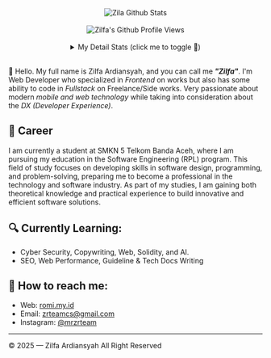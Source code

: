 <div align="center">
  <img src="https://github-readme-stats.vercel.app/api?username=mrzrteam&show_icons=true&theme=dracula" alt="Zila Github Stats">
  <br><br>
  <img src="https://komarev.com/ghpvc/?username=mrzrteam&color=F4A4B5&style=flat" alt="Zilfa's Github Profile Views" />
  <br><br>
  <details>
    <summary>My Detail Stats (click me to toggle 👀)</summary>
    <br>
    <p><img src="https://github-readme-stats.vercel.app/api/top-langs/?username=mrzrteam&theme=dracula&show_icons=true&hide_border=true&layout=compact" alt="Most used languages" /></p>
    <a href="https://git.io/streak-stats"><img src="https://streak-stats.demolab.com?user=mrzrteam&theme=dracula&hide_border=true&locale=id&date_format=j%20M%5B%20Y%5D" alt="GitHub Streak" /></a>
    <p><img src="https://github-profile-trophy.vercel.app/?username=mrzrteam&theme=algolia&margin-w=5&margin-h=5" alt="Github Trophy" /></p>
  </details>
</div>
<br>

👋 Hello. My full name is Zilfa Ardiansyah, and you can call me ***"Zilfa"***. I'm Web Developer who specialized in *Frontend* on works but also has some ability to code in *Fullstack* on Freelance/Side works. Very passionate about modern *mobile and web technology* while taking into consideration about the *DX (Developer Experience)*. 

## 💼 Career
I am currently a student at SMKN 5 Telkom Banda Aceh, where I am pursuing my education in the Software Engineering (RPL) program. This field of study focuses on developing skills in software design, programming, and problem-solving, preparing me to become a professional in the technology and software industry. As part of my studies, I am gaining both theoretical knowledge and practical experience to build innovative and efficient software solutions.

## 🔍 Currently Learning:
- Cyber Security, Copywriting, Web, Solidity, and AI.
- SEO, Web Performance, Guideline & Tech Docs Writing

## 🚀 How to reach me:
- Web: [romi.my.id](https://romi.my.id)
- Email: [zrteamcs@gmail.com](mailto:zrteamcs@gmail.com)
- Instagram: [@mrzrteam](https://instagram.com/mrzrteam)

---

© 2025 — Zilfa Ardiansyah All Right Reserved
